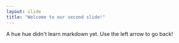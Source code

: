 ```yaml
---
layout: slide
title: "Welcome to our second slide!"
---
```

A hue hue didn't learn markdown yet.
Use the left arrow to go back!
